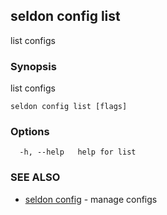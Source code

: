 ## seldon config list

list configs

### Synopsis

list configs

```
seldon config list [flags]
```

### Options

```
  -h, --help   help for list
```

### SEE ALSO

* [seldon config](seldon_config.md)	 - manage configs

